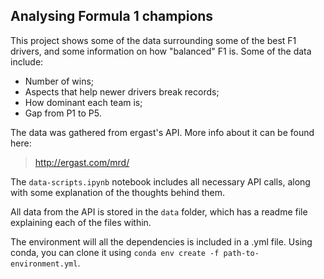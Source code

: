 ## Analysing Formula 1 champions

This project shows some of the data surrounding some of the best F1 drivers, and some information on how "balanced" F1 is. Some of the data include:

* Number of wins;
* Aspects that help newer drivers break records;
* How dominant each team is;
* Gap from P1 to P5.

The data was gathered from ergast's API. More info about it can be found here:
> http://ergast.com/mrd/

The `data-scripts.ipynb` notebook includes all necessary API calls, along with some explanation of the thoughts behind them.

All data from the API is stored in the `data` folder, which has a readme file explaining each of the files within.

The environment will all the dependencies is included in a .yml file. Using conda, you can clone it using `conda env create -f path-to-environment.yml`.